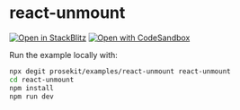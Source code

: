# react-unmount

[![Open in StackBlitz](https://developer.stackblitz.com/img/open_in_stackblitz.svg)](https://stackblitz.com/github/prosekit/examples/tree/master/react-unmount)
[![Open with CodeSandbox](https://assets.codesandbox.io/github/button-edit-lime.svg)](https://codesandbox.io/p/sandbox/github/prosekit/examples/tree/master/react-unmount)

Run the example locally with:

```bash
npx degit prosekit/examples/react-unmount react-unmount
cd react-unmount
npm install
npm run dev
```
